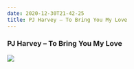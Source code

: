 ```yaml
---
date: 2020-12-30T21-42-25
title: PJ Harvey – To Bring You My Love
---
```

### PJ Harvey – To Bring You My Love

![](dayone-moment://D8A3321BF5B24241B66B2D9CF75FD22A)
